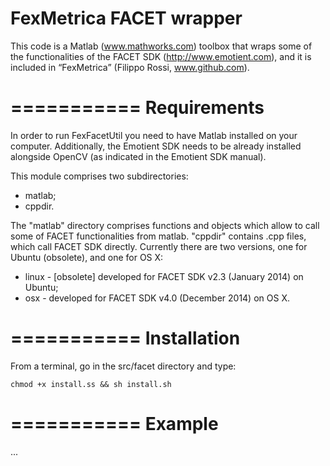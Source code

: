 
FexMetrica FACET wrapper
===========

This code is a Matlab (www.mathworks.com) toolbox that wraps some of the functionalities of the FACET SDK (http://www.emotient.com), and it is included in “FexMetrica” (Filippo Rossi, www.github.com).

===========
Requirements
===========

In order to run FexFacetUtil you need to have Matlab installed on your computer. Additionally, the Emotient SDK needs to be already installed alongside OpenCV (as indicated in the Emotient SDK manual).

This module comprises two subdirectories:

 * matlab;
 * cppdir.

The "matlab" directory comprises functions and objects which allow to call some of FACET functionalities from matlab. "cppdir" contains .cpp files, which call FACET SDK directly. Currently there are two versions, one for Ubuntu (obsolete), and one for OS X:

 * linux - [obsolete] developed for FACET SDK v2.3 (January 2014) on Ubuntu;
 * osx - developed for FACET SDK v4.0 (December 2014) on OS X.

===========
Installation
===========

From a terminal, go in the src/facet directory and type:

```
chmod +x install.ss && sh install.sh

```

===========
Example
===========

...